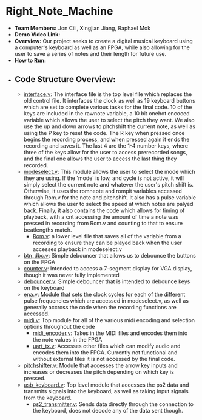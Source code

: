 # Right_Note_Machine
- **Team Members:** Jon Cili, Xingjian Jiang, Raphael Mok
- **Demo Video Link:**
- **Overview:** Our project seeks to create a digital musical keyboard using a computer's keyboard as well as an FPGA, while also allowing for the user to save a series of notes and their length for future use.
- **How to Run:**
- ## **Code Structure Overview:**
  - [interface.v](interface.v): The interface file is the top level file which replaces the old control file. It interfaces the clock as well as 19 keyboard buttons which are set to complete various tasks for the final code. 10 of the keys are included in the rawnote variable, a 10 bit onehot encoced variable which allows the user to select the pitch they want. We also use the up and down arrows to pitchshift the current note, as well as using the P key to reset the code. The R key when pressed once begins the recording process, and when pressed again it ends the recording and saves it. The last 4 are the 1-4 number keys, where three of the keys allow for the user to access prerecorded songs, and the final one allows the user to access the last thing they recorded.
  - [modeselect.v](modeselect.v): This module allows the user to select the mode which they are using. If the 'mode' is low, and cycle is not active, it will simply select the current note and whatever the user's pitch shift is. Otherwise, it uses the romneote and rompit variables accessed through Rom.v for the note and pitchshift. It also has a pulse variable which allows the user to select the speed at which notes are palyed back. Finally, it also contains the code which allows for timing of playback, with a cnt accessing the amount of time a note was pressed in recording from Rom.v and counting to that to ensure beatlengths match.
    - [Rom.v](Rom.v): a lower level file that saves all of the variable from a recording to ensure they can be played back when the user accesses playback in modeselect.v
  - [btn_dbc.v](btn_dbc.v): Simple debouncer that allows us to debounce the buttons on the FPGA
  - [counter.v](counter.v): Intended to access a 7-segment display for VGA display, though it was never fully implemented
  - [debouncer.v](debouncer.v): Simple debouncer that is intended to debounce keys on the keyboard
  - [ena.v](ena.v): Module that sets the clock cycles for each of the different pulse frequencies which are accessed in modeselect.v, as well as generally accross the code when the recording functions are accessed.
  - [midi.v](midi.v): Top module for all of the various midi encoding and selection options throughout the code
    - [midi_encoder.v](midi_encoder.v): Takes in the MIDI files and encodes them into the note values in the FPGA
    - [uart_tx.v](uart_tx.v): Accesses other files which can modify audio and encodes them into the FPGA. Currently not functional and without external files it is not accessed by the final code.
  - [pitchshifter.v](pitchshifter.v): Module that accesses the arrow key inputs and increases or decreases the pitch depending on which key is pressed.
  - [usb_keyboard.v](usb_mouse.v): Top level module that accesses the ps2 data and transmits signals into the keyboard, as well as taking input signals from the keyboard.
    - [ps2_transmitter.v](ps2_transmitter.v): Sends data directly through the connection to the keyboard, does not decode any of the data sent though. 
